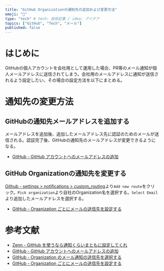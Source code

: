 ```yaml
---
title: "GitHub Organizationの通知先の追加および変更方法"
emoji: "🔔"
type: "tech" # tech: 技術記事 / idea: アイデア
topics: ["GitHub", "Tech", "メール"]
published: false
---
```


# はじめに

GitHubの個人アカウントを会社用として運用した場合、PR等のメール通知が個人メールアドレスに送信されてしまう。会社用のメールアドレスに通知が送信されるよう設定したい、その場合の設定方法を以下にまとめる。

# 通知先の変更方法

## GitHubの通知先メールアドレスを追加する

メールアドレスを追加後、追加したメールアドレス先に認証のためのメールが送信される。認証完了後、GitHubの通知先のメールアドレスが変更できるようになる。

- [GitHub - GitHub アカウントへのメールアドレスの追加](https://docs.github.com/ja/account-and-profile/setting-up-and-managing-your-personal-account-on-github/managing-email-preferences/adding-an-email-address-to-your-github-account)

## GitHub Organizationの通知先を変更する

[Github - settings > notifications > custom_routing](https://github.com/settings/notifications/custom_routing)より`Add new route`をクリック。`Pick organization`より自社のOrganization名を選択する。`Select Email`より追加したメールアドレスを選択する。

- [GitHub - Organization ごとにメールの送信先を設定する](https://docs.github.com/ja/account-and-profile/managing-subscriptions-and-notifications-on-github/setting-up-notifications/configuring-notifications#customizing-email-routes-per-organization)

# 参考文献

- [Zenn - GitHub を使うなら通知くらいまともに設定してくれ](https://zenn.dev/siketyan/articles/you-are-not-using-github-correctly)
- [GitHub - GitHub アカウントへのメールアドレスの追加](https://docs.github.com/ja/account-and-profile/setting-up-and-managing-your-personal-account-on-github/managing-email-preferences/adding-an-email-address-to-your-github-account)
- [GitHub - Organization のメール通知の送信先を選択する](https://docs.github.com/ja/account-and-profile/managing-subscriptions-and-notifications-on-github/setting-up-notifications/configuring-notifications#choosing-where-your-organizations-email-notifications-are-sent)
- [GitHub - Organization ごとにメールの送信先を設定する](https://docs.github.com/ja/account-and-profile/managing-subscriptions-and-notifications-on-github/setting-up-notifications/configuring-notifications#customizing-email-routes-per-organization)
